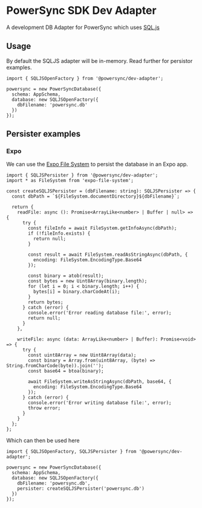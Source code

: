# PowerSync SDK Dev Adapter

A development DB Adapter for PowerSync which uses [SQL.js](https://sql.js.org/#/)

## Usage

By default the SQLJS adapter will be in-memory. Read further for persistor examples.

```tsx
import { SQLJSOpenFactory } from '@powersync/dev-adapter';

powersync = new PowerSyncDatabase({
  schema: AppSchema,
  database: new SQLJSOpenFactory({
    dbFilename: 'powersync.db'
  })
});
```

## Persister examples

### Expo

We can use the [Expo File System](https://docs.expo.dev/versions/latest/sdk/filesystem/) to persist the database in an Expo app.

```tsx
import { SQLJSPersister } from '@powersync/dev-adapter';
import * as FileSystem from 'expo-file-system';

const createSQLJSPersister = (dbFilename: string): SQLJSPersister => {
  const dbPath = `${FileSystem.documentDirectory}${dbFilename}`;

  return {
    readFile: async (): Promise<ArrayLike<number> | Buffer | null> => {
      try {
        const fileInfo = await FileSystem.getInfoAsync(dbPath);
        if (!fileInfo.exists) {
          return null;
        }

        const result = await FileSystem.readAsStringAsync(dbPath, {
          encoding: FileSystem.EncodingType.Base64
        });

        const binary = atob(result);
        const bytes = new Uint8Array(binary.length);
        for (let i = 0; i < binary.length; i++) {
          bytes[i] = binary.charCodeAt(i);
        }
        return bytes;
      } catch (error) {
        console.error('Error reading database file:', error);
        return null;
      }
    },

    writeFile: async (data: ArrayLike<number> | Buffer): Promise<void> => {
      try {
        const uint8Array = new Uint8Array(data);
        const binary = Array.from(uint8Array, (byte) => String.fromCharCode(byte)).join('');
        const base64 = btoa(binary);

        await FileSystem.writeAsStringAsync(dbPath, base64, {
          encoding: FileSystem.EncodingType.Base64
        });
      } catch (error) {
        console.error('Error writing database file:', error);
        throw error;
      }
    }
  };
};
```

Which can then be used here

```tsx
import { SQLJSOpenFactory, SQLJSPersister } from '@powersync/dev-adapter';

powersync = new PowerSyncDatabase({
  schema: AppSchema,
  database: new SQLJSOpenFactory({
    dbFilename: 'powersync.db',
    persister: createSQLJSPersister('powersync.db')
  })
});
```
